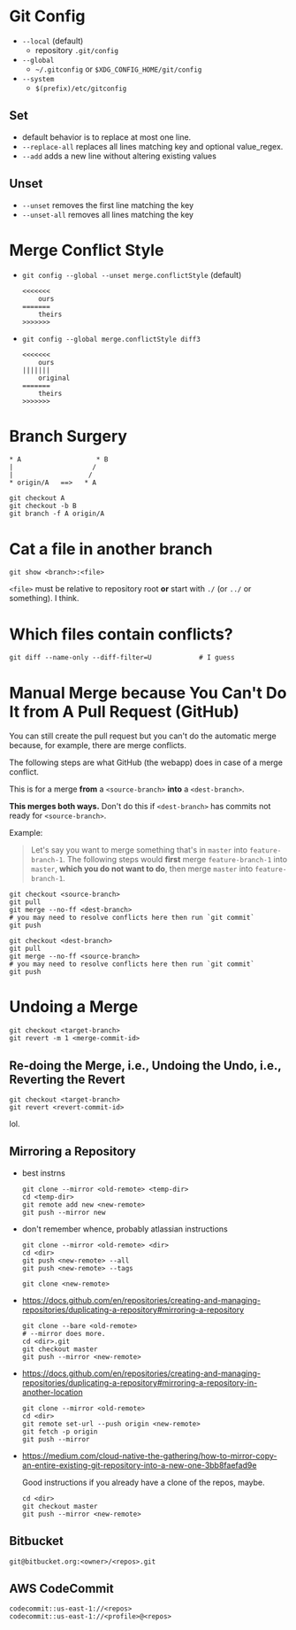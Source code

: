 # Git Config

-   `--local` (default)
    -   repository `.git/config`
-   `--global`
    -   `~/.gitconfig` or `$XDG_CONFIG_HOME/git/config`
-   `--system`
    -   `$(prefix)/etc/gitconfig`

## Set

-   default behavior is to replace at most one line.
-   `--replace-all` replaces all lines matching key and optional value_regex.
-   `--add` adds a new line without altering existing values

## Unset

-   `--unset` removes the first line matching the key
-   `--unset-all` removes all lines matching the key

# Merge Conflict Style

-   `git config --global --unset merge.conflictStyle` (default)

    ```
    <<<<<<<
        ours
    =======
        theirs
    >>>>>>>
    ```

-   `git config --global merge.conflictStyle diff3`

    ```
    <<<<<<<
        ours
    |||||||
        original
    =======
        theirs
    >>>>>>>
    ```

# Branch Surgery

    * A                   * B
    |                    /
    |                   /
    * origin/A   ==>   * A

    git checkout A
    git checkout -b B
    git branch -f A origin/A

# Cat a file in another branch

    git show <branch>:<file>

`<file>` must be relative to repository root **or** start with `./`
(or `../` or something).  I think.

# Which files contain conflicts?

    git diff --name-only --diff-filter=U            # I guess

# Manual Merge because You Can't Do It from A Pull Request (GitHub)

You can still create the pull request but you can't do the automatic
merge because, for example, there are merge conflicts.

The following steps are what GitHub (the webapp) does in case of a
merge conflict.

This is for a merge **from** a `<source-branch>` **into** a
`<dest-branch>`.

**This merges both ways.**  Don't do this if `<dest-branch>` has
commits not ready for `<source-branch>`.

Example:

> Let's say you want to merge something that's in `master` into
> `feature-branch-1`.  The following steps would **first** merge
> `feature-branch-1` into `master`, **which you do not want to do**,
> then merge `master` into `feature-branch-1`.


```
git checkout <source-branch>
git pull
git merge --no-ff <dest-branch>
# you may need to resolve conflicts here then run `git commit`
git push
```

```
git checkout <dest-branch>
git pull
git merge --no-ff <source-branch>
# you may need to resolve conflicts here then run `git commit`
git push
```

# Undoing a Merge

```
git checkout <target-branch>
git revert -m 1 <merge-commit-id>
```

## Re-doing the Merge, i.e., Undoing the Undo, i.e., Reverting the Revert

```
git checkout <target-branch>
git revert <revert-commit-id>
```

lol.

## Mirroring a Repository

-   best instrns

        git clone --mirror <old-remote> <temp-dir>
        cd <temp-dir>
        git remote add new <new-remote>
        git push --mirror new

-   don't remember whence, probably atlassian instructions

        git clone --mirror <old-remote> <dir>
        cd <dir>
        git push <new-remote> --all
        git push <new-remote> --tags

        git clone <new-remote>
    
-   https://docs.github.com/en/repositories/creating-and-managing-repositories/duplicating-a-repository#mirroring-a-repository

        git clone --bare <old-remote>
        # --mirror does more.
        cd <dir>.git
        git checkout master
        git push --mirror <new-remote>
        
-   https://docs.github.com/en/repositories/creating-and-managing-repositories/duplicating-a-repository#mirroring-a-repository-in-another-location

        git clone --mirror <old-remote>
        cd <dir>
        git remote set-url --push origin <new-remote>
        git fetch -p origin
        git push --mirror

-   https://medium.com/cloud-native-the-gathering/how-to-mirror-copy-an-entire-existing-git-repository-into-a-new-one-3bb8faefad9e

    Good instructions if you already have a clone of the repos, maybe.
    
        cd <dir>
        git checkout master
        git push --mirror <new-remote>

## Bitbucket

    git@bitbucket.org:<owner>/<repos>.git

## AWS CodeCommit

    codecommit::us-east-1://<repos>
    codecommit::us-east-1://<profile>@<repos>


